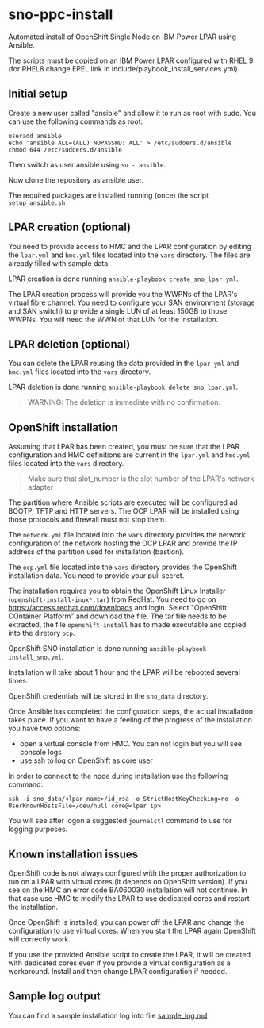 # sno-ppc-install

Automated install of OpenShift Single Node on IBM Power LPAR using Ansible.

The scripts must be copied on an IBM Power LPAR configured with RHEL 9 (for RHEL8 change EPEL link in include/playbook_install_services.yml).

## Initial setup
Create a new user called "ansible" and allow it to run as root with sudo. You can use the following commands as root:

```
useradd ansible
echo 'ansible ALL=(ALL) NOPASSWD: ALL' > /etc/sudoers.d/ansible
chmod 644 /etc/sudoers.d/ansible
```

Then switch as user ansible using `su - ansible`.

Now clone the repository as ansible user.

The required packages are installed running (once) the script `setup_ansible.sh`


## LPAR creation (optional)
You need to provide access to HMC and the LPAR configuration by editing the `lpar.yml` and `hmc.yml` files located into the `vars` directory. The files are already filled with sample data.

LPAR creation is done running `ansible-playbook create_sno_lpar.yml`.

The LPAR creation process will provide you the WWPNs of the LPAR's virtual fibre channel. You need to configure your SAN environment (storage and SAN switch) to provide a single LUN of at least 150GB to those WWPNs. You will need the WWN of that LUN for the installation.

## LPAR deletion (optional)
You can delete the LPAR reusing the data provided in the `lpar.yml` and `hmc.yml` files located into the `vars` directory.

LPAR deletion is done running `ansible-playbook delete_sno_lpar.yml`.

> WARNING: The deletion is immediate with no confirmation.

## OpenShift installation

Assuming that LPAR has been created, you must be sure that the LPAR configuration and HMC definitions are current in 
the `lpar.yml` and `hmc.yml` files located into the `vars` directory. 

> Make sure that slot_number is the slot number of the LPAR's network adapter

The partition where Ansible scripts are executed will be configured ad BOOTP, TFTP and HTTP servers. The OCP LPAR will be installed using those protocols and firewall must not stop them. 

The `network.yml` file located into the `vars` directory provides the network configuration of the network hosting the OCP LPAR and provide the IP address of the partition used for installation (bastion).

The `ocp.yml` file located into the `vars` directory provides the OpenShift installation data. You need to provide your pull secret.

The installation requires you to obtain the OpenShift Linux Installer (`openshift-install-inux*.tar`) from RedHat. You need to go on https://access.redhat.com/downloads and login. Select  "OpenShift COntainer Platform" and download the file. The tar file needs to be extracted, the file `openshift-install` has to made executable anc copied into the diretory `ocp`.

OpenShift SNO installation is done running `ansible-playbook install_sno.yml`.

Installation will take about 1 hour and the LPAR will be rebooted several times.

OpenShift credentials will be stored in the `sno_data` directory.

Once Ansible has completed the configuration steps, the actual installation takes place. If you want to have a feeling of the progress of the installation you have two options:
- open a virtual console from HMC. You can not login but you will see console logs
- use ssh to log on OpenShift as core user

In order to connect to the node during installation use the following command:

```
ssh -i sno_data/<lpar name>/id_rsa -o StrictHostKeyChecking=no -o UserKnownHostsFile=/dev/null core@<lpar ip>
```

You will see after logon a suggested `journalctl` command to use for logging purposes.




## Known installation issues

OpenShift code is not always configured with the proper authorization to run on a LPAR with virtual cores (it depends on OpenShift version). If you see on the HMC an error code BA060030 installation will not continue. In that case use HMC to modify the LPAR to use dedicated cores and restart the installation.

Once OpenShift is installed, you can power off the LPAR and change the configuration to use virtual cores. When you start the LPAR again OpenShift will correctly work.

If you use the provided Ansible script to create the LPAR, it will be created with dedicated cores even if you provide a virtual configuration as a workaround. Install and then change LPAR configuration if needed.


## Sample log output
You can find a sample installation log into file [sample_log.md](sample_log.md)


